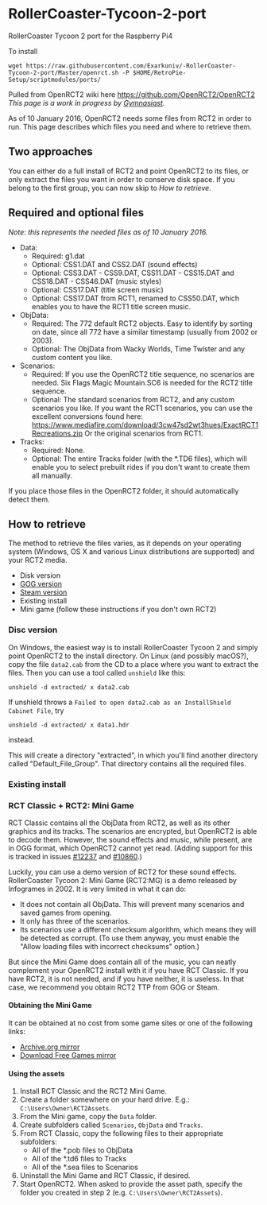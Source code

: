 # RollerCoaster-Tycoon-2-port
 RollerCoaster Tycoon 2 port for the Raspberry Pi4


To install 

`wget https://raw.githubusercontent.com/Exarkuniv/-RollerCoaster-Tycoon-2-port/Master/openrct.sh -P $HOME/RetroPie-Setup/scriptmodules/ports/`


Pulled from OpenRCT2 wiki here https://github.com/OpenRCT2/OpenRCT2
_This page is a work in progress by [Gymnasiast](https://github.com/Gymnasiast)._

As of 10 January 2016, OpenRCT2 needs some files from RCT2 in order to run. This page describes which files you need and where to retrieve them.

## Two approaches
You can either do a full install of RCT2 and point OpenRCT2 to its files, or only extract the files you want in order to conserve disk space. If you belong to the first group, you can now skip to _How to retrieve_.

## Required and optional files
_Note: this represents the needed files as of 10 January 2016._
* Data:
  * Required: g1.dat
  * Optional: CSS1.DAT and CSS2.DAT (sound effects)
  * Optional: CSS3.DAT - CSS9.DAT, CSS11.DAT - CSS15.DAT and CSS18.DAT - CSS46.DAT (music styles)
  * Optional: CSS17.DAT (title screen music)
  * Optional: CSS17.DAT from RCT1, renamed to CSS50.DAT, which enables you to have the RCT1 title screen music.
* ObjData:
  * Required: The 772 default RCT2 objects. Easy to identify by sorting on date, since all 772 have a similar timestamp (usually from 2002 or 2003).
  * Optional: The ObjData from Wacky Worlds, Time Twister and any custom content you like.
* Scenarios:
  * Required: If you use the OpenRCT2 title sequence, no scenarios are needed. Six Flags Magic Mountain.SC6 is needed for the RCT2 title sequence.
  * Optional: The standard scenarios from RCT2, and any custom scenarios you like. If you want the RCT1 scenarios, you can use the excellent conversions found here: https://www.mediafire.com/download/3cw47sd2wt3hues/ExactRCT1Recreations.zip
Or the original scenarios from RCT1.
* Tracks:
  * Required: None.
  * Optional: The entire Tracks folder (with the *.TD6 files), which will enable you to select prebuilt rides if you don't want to create them all manually.

If you place those files in the OpenRCT2 folder, it should automatically detect them.

## How to retrieve
The method to retrieve the files varies, as it depends on your operating system (Windows, OS X and various Linux distributions are supported) and your RCT2 media.
  * Disk version
  * [GOG version](https://www.gog.com/game/rollercoaster_tycoon_2)
  * [Steam version](https://store.steampowered.com/app/285330/)
  * Existing install
  * Mini game (follow these instructions if you don't own RCT2)

### Disc version
On Windows, the easiest way is to install RollerCoaster Tycoon 2 and simply point OpenRCT2 to the install directory. On Linux (and possibly macOS?), copy the file `data2.cab` from the CD to a place where you want to extract the files. Then you can use a tool called `unshield` like this:
```
unshield -d extracted/ x data2.cab
```
If unshield throws a `Failed to open data2.cab as an InstallShield Cabinet File`, try
```
unshield -d extracted/ x data1.hdr
```
instead.

This will create a directory "extracted", in which you'll find another directory called "Default_File_Group". That directory contains all the required files.

### Existing install
### RCT Classic + RCT2: Mini Game
RCT Classic contains all the ObjData from RCT2, as well as its other graphics and its tracks. The scenarios are encrypted, but OpenRCT2 is able to decode them. However, the sound effects and music, while present, are in OGG format, which OpenRCT2 cannot yet read. (Adding support for this is tracked in issues [#12237](https://github.com/OpenRCT2/OpenRCT2/issues/12237) and [#10860](https://github.com/OpenRCT2/OpenRCT2/issues/10860).)

Luckily, you can use a demo version of RCT2 for these sound effects. RollerCoaster Tycoon 2: Mini Game (RCT2:MG) is a demo released by Infogrames in 2002. It is very limited in what it can do:
* It does not contain all ObjData. This will prevent many scenarios and saved games from opening.
* It only has three of the scenarios.
* Its scenarios use a different checksum algorithm, which means they will be detected as corrupt. (To use them anyway, you must enable the "Allow loading files with incorrect checksums" option.)

But since the Mini Game does contain all of the music, you can neatly complement your OpenRCT2 install with it if you have RCT Classic. If you have RCT2, it is not needed, and if you have neither, it is useless. In that case, we recommend you obtain RCT2 TTP from GOG or Steam.

#### Obtaining the Mini Game
It can be obtained at no cost from some game sites or one of the following links:
  * [Archive.org mirror](https://archive.org/download/RollerCoasterTycoon2Demos/RCT2_Demo.exe)
  * [Download Free Games mirror](https://www.download-free-games.com/dl/rollercoaster_tycoon2)

#### Using the assets
1. Install RCT Classic and the RCT2 Mini Game.
2. Create a folder somewhere on your hard drive. E.g.: `C:\Users\Owner\RCT2Assets`.
3. From the Mini game, copy the `Data` folder.
4. Create subfolders called `Scenarios`, `ObjData` and `Tracks`.
5. From RCT Classic, copy the following files to their appropriate subfolders:
    * All of the *.pob files to ObjData
    * All of the *.td6 files to Tracks
    * All of the *.sea files to Scenarios
6. Uninstall the Mini Game and RCT Classic, if desired.
7. Start OpenRCT2. When asked to provide the asset path, specify the folder you created in step 2 (e.g. `C:\Users\Owner\RCT2Assets`).
